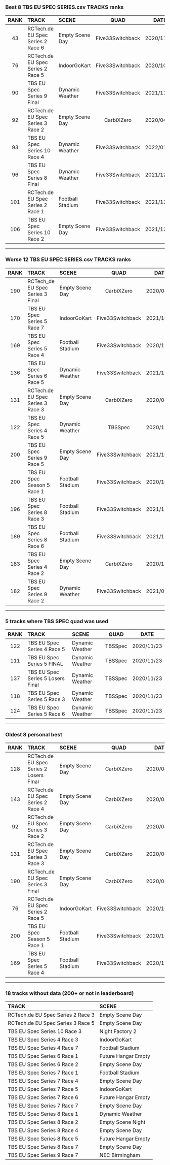 ### Best 8 TBS EU SPEC SERIES.csv TRACKS ranks
|RANK|TRACK|SCENE|QUAD|DATE|
|:---:|:---|:---|:---:|:---:|
|43|RCTech.de EU Spec Series 2 Race 6|Empty Scene Day|Five33Switchback|2020/11/13|
|76|RCTech.de EU Spec Series 2 Race 5|IndoorGoKart|Five33Switchback|2020/10/01|
|90|TBS EU Spec Series 9 Final |Dynamic Weather|Five33Switchback|2021/11/15|
|92|RCTech.de EU Spec Series 3 Race 2|Empty Scene Day|CarbiXZero|2020/04/06|
|93|TBS EU Spec Series 10 Race 4|Dynamic Weather|Five33Switchback|2022/01/08|
|96|TBS EU Spec Series 8 Final|Dynamic Weather|Five33Switchback|2021/12/04|
|101|RCTech.de EU Spec Series 2 Race 1|Football Stadium|Five33Switchback|2021/12/27|
|106|TBS EU Spec Series 10 Race 2|Empty Scene Day|Five33Switchback|2021/12/21|
---
### Worse 12 TBS EU SPEC SERIES.csv TRACKS ranks
|RANK|TRACK|SCENE|QUAD|DATE|
|:---:|:---|:---|:---:|:---:|
|190|RCTech_de EU Spec Series 3 Final|Empty Scene Day|CarbiXZero|2020/04/21|
|170|TBS EU Spec Series 5 Race 7|IndoorGoKart|Five33Switchback|2021/10/07|
|169|TBS EU Spec Series 5 Race 4|Football Stadium|Five33Switchback|2020/11/03|
|136|TBS EU Spec Series 6 Race 5|Dynamic Weather|Five33Switchback|2021/12/04|
|131|RCTech.de EU Spec Series 3 Race 3|Empty Scene Day|CarbiXZero|2020/04/06|
|122|TBS EU Spec Series 4 Race 5|Dynamic Weather|TBSSpec|2020/11/23|
|200|TBS EU Spec Series 9 Race 5|Empty Scene Day|Five33Switchback|2021/10/12|
|200|TBS EU Spec Season 5 Race 1|Football Stadium|Five33Switchback|2020/10/11|
|196|TBS EU Spec Series 8 Race 3|Football Stadium|Five33Switchback|2021/11/20|
|189|TBS EU Spec Series 8 Race 6|Football Stadium|Five33Switchback|2021/11/20|
|183|TBS EU Spec Series 4 Race 2|Empty Scene Day|CarbiXZero|2020/11/22|
|182|TBS EU Spec Series 9 Race 2|Dynamic Weather|Five33Switchback|2021/09/18|
---
### 5 tracks where TBS SPEC quad was used
|RANK|TRACK|SCENE|QUAD|DATE|
|:---:|:---|:---|:---:|:---:|
|122|TBS EU Spec Series 4 Race 5|Dynamic Weather|TBSSpec|2020/11/23|
|111|TBS EU Spec Series 5 FINAL |Dynamic Weather|TBSSpec|2020/11/23|
|137|TBS EU Spec Series 5 Losers Final|Dynamic Weather|TBSSpec|2020/11/23|
|118|TBS EU Spec Series 5 Race 3|Dynamic Weather|TBSSpec|2020/11/23|
|124|TBS EU Spec Series 5 Race 6|Dynamic Weather|TBSSpec|2020/11/23|
---
### Oldest 8 personal best
|RANK|TRACK|SCENE|QUAD|DATE|
|:---:|:---|:---|:---:|:---:|
|128|RCTech.de EU Spec Series 2 Losers FInal|Empty Scene Day|CarbiXZero|2020/04/06|
|143|RCTech.de EU Spec Series 2 Race 4|Empty Scene Day|CarbiXZero|2020/04/06|
|92|RCTech.de EU Spec Series 3 Race 2|Empty Scene Day|CarbiXZero|2020/04/06|
|131|RCTech.de EU Spec Series 3 Race 3|Empty Scene Day|CarbiXZero|2020/04/06|
|190|RCTech_de EU Spec Series 3 Final|Empty Scene Day|CarbiXZero|2020/04/21|
|76|RCTech.de EU Spec Series 2 Race 5|IndoorGoKart|Five33Switchback|2020/10/01|
|200|TBS EU Spec Season 5 Race 1|Football Stadium|Five33Switchback|2020/10/11|
|169|TBS EU Spec Series 5 Race 4|Football Stadium|Five33Switchback|2020/11/03|
---
### 18 tracks without data (200+ or not in leaderboard)
|TRACK|SCENE|
|:---|:---|
|RCTech.de EU Spec Series 2 Race 3|Empty Scene Day|
|RCTech.de EU Spec Series 3 Race 5|Empty Scene Day|
|TBS EU Spec Series 10 Race 3|Night Factory 2|
|TBS EU Spec Series 4 Race 3|IndoorGoKart|
|TBS EU Spec Series 4 Race 7|Football Stadium|
|TBS EU Spec Series 6 Race 1|Future Hangar Empty|
|TBS EU Spec Series 6 Race 2|Empty Scene Day|
|TBS EU Spec Series 7 Race 1|Football Stadium|
|TBS EU Spec Series 7 Race 4|Empty Scene Day|
|TBS EU Spec Series 7 Race 5|IndoorGoKart|
|TBS EU Spec Series 7 Race 6|Future Hangar Empty|
|TBS EU Spec Series 7 Race 7|Empty Scene Day|
|TBS EU Spec Series 8 Race 1|Dynamic Weather|
|TBS EU Spec Series 8 Race 2|Empty Scene Night|
|TBS EU Spec Series 8 Race 4|Empty Scene Day|
|TBS EU Spec Series 8 Race 5|Future Hangar Empty|
|TBS EU Spec Series 8 Race 7|Empty Scene Day|
|TBS EU Spec Series 9 Race 7|NEC Birmingham|
